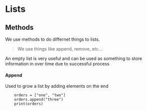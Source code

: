 # Lists

## Methods

We use methods to do differnet things to lists.

> We use things like append, remove, etc...

An empty list is very useful and can be used as something to store information in over time due to successful process

#### Append
Used to grow a list by adding elements on the end
```
    orders = ["one", "two"]
    orders.append("three")
    print(orders) 
```

####